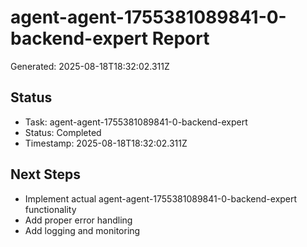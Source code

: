 # agent-agent-1755381089841-0-backend-expert Report

Generated: 2025-08-18T18:32:02.311Z

## Status
- Task: agent-agent-1755381089841-0-backend-expert
- Status: Completed
- Timestamp: 2025-08-18T18:32:02.311Z

## Next Steps
- Implement actual agent-agent-1755381089841-0-backend-expert functionality
- Add proper error handling
- Add logging and monitoring
